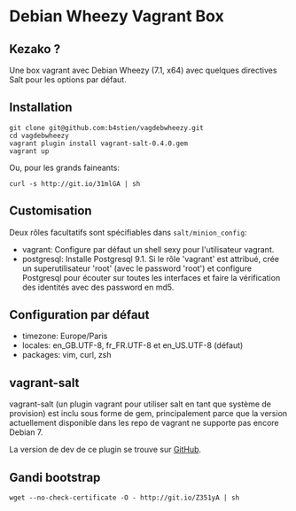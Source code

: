 # Debian Wheezy Vagrant Box

## Kezako ?

Une box vagrant avec Debian Wheezy (7.1, x64) avec quelques directives
Salt pour les options par défaut.

## Installation

    git clone git@github.com:b4stien/vagdebwheezy.git
    cd vagdebwheezy
    vagrant plugin install vagrant-salt-0.4.0.gem
    vagrant up

Ou, pour les grands faineants:

    curl -s http://git.io/31mlGA | sh

## Customisation

Deux rôles facultatifs sont spécifiables dans `salt/minion_config`:

* vagrant: Configure par défaut un shell sexy pour l'utilisateur vagrant.
* postgresql: Installe Postgresql 9.1. Si le rôle 'vagrant' est attribué, crée
  un superutilisateur 'root' (avec le password 'root') et configure Postgresql
  pour écouter sur toutes les interfaces et faire la vérification des identités
  avec des password en md5.

## Configuration par défaut

* timezone: Europe/Paris
* locales: en_GB.UTF-8, fr_FR.UTF-8 et en_US.UTF-8 (défaut)
* packages: vim, curl, zsh

## vagrant-salt

vagrant-salt (un plugin vagrant pour utiliser salt en tant que système
de provision) est inclu sous forme de gem, principalement parce que la
version actuellement disponible dans les repo de vagrant ne supporte pas
encore Debian 7.

La version de dev de ce plugin se trouve sur
[GitHub](https://github.com/saltstack/salty-vagrant).

## Gandi bootstrap

    wget --no-check-certificate -O - http://git.io/Z351yA | sh
